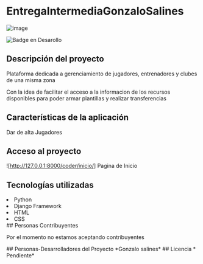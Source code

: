 # EntregaIntermediaGonzaloSalines

![image](https://user-images.githubusercontent.com/9422713/201786716-8c34681d-6330-446a-a612-9bf3dc8c36fa.png)

 ![Badge en Desarollo](https://img.shields.io/badge/STATUS-DEV%20INPROGRESS-green)
 


## Descripción del proyecto
<p>Plataforma dedicada a gerenciamiento de jugadores, entrenadores y clubes de una misma zona</p>
<p>Con la idea de facilitar el acceso a la informacion de los recursos disponibles para poder armar plantillas y realizar transferencias</p>

## Características de la aplicación
<lu>Dar de alta Jugadores</lu>


## Acceso al proyecto

![http://127.0.0.1:8000/coder/inicio/] Pagina de Inicio

## Tecnologías utilizadas
<li>Python</li>
<li>Django Framework</li>
<li>HTML</li>
<li>CSS</li>
## Personas Contribuyentes
<p> Por el momento no estamos aceptando contribuyentes <p>
## Personas-Desarrolladores del Proyecto
*Gonzalo salines*
## Licencia
 * Pendiente*


